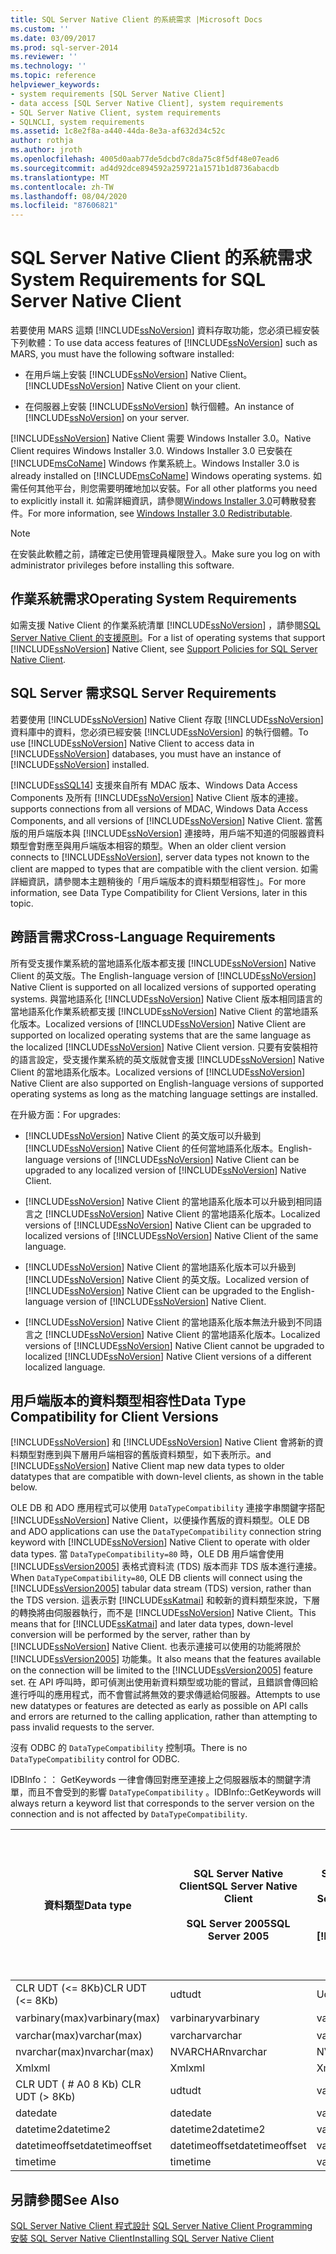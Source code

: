 ```yaml
---
title: SQL Server Native Client 的系統需求 |Microsoft Docs
ms.custom: ''
ms.date: 03/09/2017
ms.prod: sql-server-2014
ms.reviewer: ''
ms.technology: ''
ms.topic: reference
helpviewer_keywords:
- system requirements [SQL Server Native Client]
- data access [SQL Server Native Client], system requirements
- SQL Server Native Client, system requirements
- SQLNCLI, system requirements
ms.assetid: 1c8e2f8a-a440-44da-8e3a-af632d34c52c
author: rothja
ms.author: jroth
ms.openlocfilehash: 4005d0aab77de5dcbd7c8da75c8f5df48e07ead6
ms.sourcegitcommit: ad4d92dce894592a259721a1571b1d8736abacdb
ms.translationtype: MT
ms.contentlocale: zh-TW
ms.lasthandoff: 08/04/2020
ms.locfileid: "87606821"
---
```

# <a name="system-requirements-for-sql-server-native-client"></a><span data-ttu-id="49b52-102">SQL Server Native Client 的系統需求</span><span class="sxs-lookup"><span data-stu-id="49b52-102">System Requirements for SQL Server Native Client</span></span>
  <span data-ttu-id="49b52-103">若要使用 MARS 這類 [!INCLUDE[ssNoVersion](../../includes/ssnoversion-md.md)] 資料存取功能，您必須已經安裝下列軟體：</span><span class="sxs-lookup"><span data-stu-id="49b52-103">To use data access features of [!INCLUDE[ssNoVersion](../../includes/ssnoversion-md.md)] such as MARS, you must have the following software installed:</span></span>  
  
-   <span data-ttu-id="49b52-104">在用戶端上安裝 [!INCLUDE[ssNoVersion](../../includes/ssnoversion-md.md)] Native Client。</span><span class="sxs-lookup"><span data-stu-id="49b52-104">[!INCLUDE[ssNoVersion](../../includes/ssnoversion-md.md)] Native Client on your client.</span></span>  
  
-   <span data-ttu-id="49b52-105">在伺服器上安裝 [!INCLUDE[ssNoVersion](../../includes/ssnoversion-md.md)] 執行個體。</span><span class="sxs-lookup"><span data-stu-id="49b52-105">An instance of [!INCLUDE[ssNoVersion](../../includes/ssnoversion-md.md)] on your server.</span></span>  
  
 [!INCLUDE[ssNoVersion](../../includes/ssnoversion-md.md)] <span data-ttu-id="49b52-106">Native Client 需要 Windows Installer 3.0。</span><span class="sxs-lookup"><span data-stu-id="49b52-106">Native Client requires Windows Installer 3.0.</span></span> <span data-ttu-id="49b52-107">Windows Installer 3.0 已安裝在 [!INCLUDE[msCoName](../../includes/msconame-md.md)] Windows 作業系統上。</span><span class="sxs-lookup"><span data-stu-id="49b52-107">Windows Installer 3.0 is already installed on [!INCLUDE[msCoName](../../includes/msconame-md.md)] Windows operating systems.</span></span> <span data-ttu-id="49b52-108">如需任何其他平台，則您需要明確地加以安裝。</span><span class="sxs-lookup"><span data-stu-id="49b52-108">For all other platforms you need to explicitly install it.</span></span> <span data-ttu-id="49b52-109">如需詳細資訊，請參閱[Windows Installer 3.0](https://www.microsoft.com/download/details.aspx?id=16821)可轉散發套件。</span><span class="sxs-lookup"><span data-stu-id="49b52-109">For more information, see [Windows Installer 3.0 Redistributable](https://www.microsoft.com/download/details.aspx?id=16821).</span></span>  
  
> [!NOTE]  
>  <span data-ttu-id="49b52-110">在安裝此軟體之前，請確定已使用管理員權限登入。</span><span class="sxs-lookup"><span data-stu-id="49b52-110">Make sure you log on with administrator privileges before installing this software.</span></span>  
  
## <a name="operating-system-requirements"></a><span data-ttu-id="49b52-111">作業系統需求</span><span class="sxs-lookup"><span data-stu-id="49b52-111">Operating System Requirements</span></span>  
 <span data-ttu-id="49b52-112">如需支援 Native Client 的作業系統清單 [!INCLUDE[ssNoVersion](../../includes/ssnoversion-md.md)] ，請參閱[SQL Server Native Client 的支援原則](applications/support-policies-for-sql-server-native-client.md)。</span><span class="sxs-lookup"><span data-stu-id="49b52-112">For a list of operating systems that support [!INCLUDE[ssNoVersion](../../includes/ssnoversion-md.md)] Native Client, see [Support Policies for SQL Server Native Client](applications/support-policies-for-sql-server-native-client.md).</span></span>  
  
## <a name="sql-server-requirements"></a><span data-ttu-id="49b52-113">SQL Server 需求</span><span class="sxs-lookup"><span data-stu-id="49b52-113">SQL Server Requirements</span></span>  
 <span data-ttu-id="49b52-114">若要使用 [!INCLUDE[ssNoVersion](../../includes/ssnoversion-md.md)] Native Client 存取 [!INCLUDE[ssNoVersion](../../includes/ssnoversion-md.md)] 資料庫中的資料，您必須已經安裝 [!INCLUDE[ssNoVersion](../../includes/ssnoversion-md.md)] 的執行個體。</span><span class="sxs-lookup"><span data-stu-id="49b52-114">To use [!INCLUDE[ssNoVersion](../../includes/ssnoversion-md.md)] Native Client to access data in [!INCLUDE[ssNoVersion](../../includes/ssnoversion-md.md)] databases, you must have an instance of [!INCLUDE[ssNoVersion](../../includes/ssnoversion-md.md)] installed.</span></span>  
  
 [!INCLUDE[ssSQL14](../../includes/sssql14-md.md)] <span data-ttu-id="49b52-115">支援來自所有 MDAC 版本、Windows Data Access Components 及所有 [!INCLUDE[ssNoVersion](../../includes/ssnoversion-md.md)] Native Client 版本的連接。</span><span class="sxs-lookup"><span data-stu-id="49b52-115">supports connections from all versions of MDAC, Windows Data Access Components, and all versions of [!INCLUDE[ssNoVersion](../../includes/ssnoversion-md.md)] Native Client.</span></span> <span data-ttu-id="49b52-116">當舊版的用戶端版本與 [!INCLUDE[ssNoVersion](../../includes/ssnoversion-md.md)] 連接時，用戶端不知道的伺服器資料類型會對應至與用戶端版本相容的類型。</span><span class="sxs-lookup"><span data-stu-id="49b52-116">When an older client version connects to [!INCLUDE[ssNoVersion](../../includes/ssnoversion-md.md)], server data types not known to the client are mapped to types that are compatible with the client version.</span></span> <span data-ttu-id="49b52-117">如需詳細資訊，請參閱本主題稍後的「用戶端版本的資料類型相容性」。</span><span class="sxs-lookup"><span data-stu-id="49b52-117">For more information, see Data Type Compatibility for Client Versions, later in this topic.</span></span>  
  
## <a name="cross-language-requirements"></a><span data-ttu-id="49b52-118">跨語言需求</span><span class="sxs-lookup"><span data-stu-id="49b52-118">Cross-Language Requirements</span></span>  
 <span data-ttu-id="49b52-119">所有受支援作業系統的當地語系化版本都支援 [!INCLUDE[ssNoVersion](../../includes/ssnoversion-md.md)] Native Client 的英文版。</span><span class="sxs-lookup"><span data-stu-id="49b52-119">The English-language version of [!INCLUDE[ssNoVersion](../../includes/ssnoversion-md.md)] Native Client is supported on all localized versions of supported operating systems.</span></span> <span data-ttu-id="49b52-120">與當地語系化 [!INCLUDE[ssNoVersion](../../includes/ssnoversion-md.md)] Native Client 版本相同語言的當地語系化作業系統都支援 [!INCLUDE[ssNoVersion](../../includes/ssnoversion-md.md)] Native Client 的當地語系化版本。</span><span class="sxs-lookup"><span data-stu-id="49b52-120">Localized versions of [!INCLUDE[ssNoVersion](../../includes/ssnoversion-md.md)] Native Client are supported on localized operating systems that are the same language as the localized [!INCLUDE[ssNoVersion](../../includes/ssnoversion-md.md)] Native Client version.</span></span> <span data-ttu-id="49b52-121">只要有安裝相符的語言設定，受支援作業系統的英文版就會支援 [!INCLUDE[ssNoVersion](../../includes/ssnoversion-md.md)] Native Client 的當地語系化版本。</span><span class="sxs-lookup"><span data-stu-id="49b52-121">Localized versions of [!INCLUDE[ssNoVersion](../../includes/ssnoversion-md.md)] Native Client are also supported on English-language versions of supported operating systems as long as the matching language settings are installed.</span></span>  
  
 <span data-ttu-id="49b52-122">在升級方面：</span><span class="sxs-lookup"><span data-stu-id="49b52-122">For upgrades:</span></span>  
  
-   <span data-ttu-id="49b52-123">[!INCLUDE[ssNoVersion](../../includes/ssnoversion-md.md)] Native Client 的英文版可以升級到 [!INCLUDE[ssNoVersion](../../includes/ssnoversion-md.md)] Native Client 的任何當地語系化版本。</span><span class="sxs-lookup"><span data-stu-id="49b52-123">English-language versions of [!INCLUDE[ssNoVersion](../../includes/ssnoversion-md.md)] Native Client can be upgraded to any localized version of [!INCLUDE[ssNoVersion](../../includes/ssnoversion-md.md)] Native Client.</span></span>  
  
-   <span data-ttu-id="49b52-124">[!INCLUDE[ssNoVersion](../../includes/ssnoversion-md.md)] Native Client 的當地語系化版本可以升級到相同語言之 [!INCLUDE[ssNoVersion](../../includes/ssnoversion-md.md)] Native Client 的當地語系化版本。</span><span class="sxs-lookup"><span data-stu-id="49b52-124">Localized versions of [!INCLUDE[ssNoVersion](../../includes/ssnoversion-md.md)] Native Client can be upgraded to localized versions of [!INCLUDE[ssNoVersion](../../includes/ssnoversion-md.md)] Native Client of the same language.</span></span>  
  
-   <span data-ttu-id="49b52-125">[!INCLUDE[ssNoVersion](../../includes/ssnoversion-md.md)] Native Client 的當地語系化版本可以升級到 [!INCLUDE[ssNoVersion](../../includes/ssnoversion-md.md)] Native Client 的英文版。</span><span class="sxs-lookup"><span data-stu-id="49b52-125">Localized version of [!INCLUDE[ssNoVersion](../../includes/ssnoversion-md.md)] Native Client can be upgraded to the English-language version of [!INCLUDE[ssNoVersion](../../includes/ssnoversion-md.md)] Native Client.</span></span>  
  
-   <span data-ttu-id="49b52-126">[!INCLUDE[ssNoVersion](../../includes/ssnoversion-md.md)] Native Client 的當地語系化版本無法升級到不同語言之 [!INCLUDE[ssNoVersion](../../includes/ssnoversion-md.md)] Native Client 的當地語系化版本。</span><span class="sxs-lookup"><span data-stu-id="49b52-126">Localized versions of [!INCLUDE[ssNoVersion](../../includes/ssnoversion-md.md)] Native Client cannot be upgraded to localized [!INCLUDE[ssNoVersion](../../includes/ssnoversion-md.md)] Native Client versions of a different localized language.</span></span>  
  
## <a name="data-type-compatibility-for-client-versions"></a><span data-ttu-id="49b52-127">用戶端版本的資料類型相容性</span><span class="sxs-lookup"><span data-stu-id="49b52-127">Data Type Compatibility for Client Versions</span></span>  
 [!INCLUDE[ssNoVersion](../../includes/ssnoversion-md.md)] <span data-ttu-id="49b52-128">和 [!INCLUDE[ssNoVersion](../../includes/ssnoversion-md.md)] Native Client 會將新的資料類型對應到與下層用戶端相容的舊版資料類型，如下表所示。</span><span class="sxs-lookup"><span data-stu-id="49b52-128">and [!INCLUDE[ssNoVersion](../../includes/ssnoversion-md.md)] Native Client map new data types to older datatypes that are compatible with down-level clients, as shown in the table below.</span></span>  
  
 <span data-ttu-id="49b52-129">OLE DB 和 ADO 應用程式可以使用 `DataTypeCompatibility` 連接字串關鍵字搭配 [!INCLUDE[ssNoVersion](../../includes/ssnoversion-md.md)] Native Client，以便操作舊版的資料類型。</span><span class="sxs-lookup"><span data-stu-id="49b52-129">OLE DB and ADO applications can use the `DataTypeCompatibility` connection string keyword with [!INCLUDE[ssNoVersion](../../includes/ssnoversion-md.md)] Native Client to operate with older data types.</span></span> <span data-ttu-id="49b52-130">當 `DataTypeCompatibility=80` 時，OLE DB 用戶端會使用 [!INCLUDE[ssVersion2005](../../includes/ssversion2005-md.md)] 表格式資料流 (TDS) 版本而非 TDS 版本進行連接。</span><span class="sxs-lookup"><span data-stu-id="49b52-130">When `DataTypeCompatibility=80`, OLE DB clients will connect using the [!INCLUDE[ssVersion2005](../../includes/ssversion2005-md.md)] tabular data stream (TDS) version, rather than the  TDS version.</span></span> <span data-ttu-id="49b52-131">這表示對 [!INCLUDE[ssKatmai](../../includes/sskatmai-md.md)] 和較新的資料類型來說，下層的轉換將由伺服器執行，而不是 [!INCLUDE[ssNoVersion](../../includes/ssnoversion-md.md)] Native Client。</span><span class="sxs-lookup"><span data-stu-id="49b52-131">This means that for [!INCLUDE[ssKatmai](../../includes/sskatmai-md.md)] and later data types, down-level conversion will be performed by the server, rather than by [!INCLUDE[ssNoVersion](../../includes/ssnoversion-md.md)] Native Client.</span></span> <span data-ttu-id="49b52-132">也表示連接可以使用的功能將限於 [!INCLUDE[ssVersion2005](../../includes/ssversion2005-md.md)] 功能集。</span><span class="sxs-lookup"><span data-stu-id="49b52-132">It also means that the features available on the connection will be limited to the [!INCLUDE[ssVersion2005](../../includes/ssversion2005-md.md)] feature set.</span></span> <span data-ttu-id="49b52-133">在 API 呼叫時，即可偵測出使用新資料類型或功能的嘗試，且錯誤會傳回給進行呼叫的應用程式，而不會嘗試將無效的要求傳遞給伺服器。</span><span class="sxs-lookup"><span data-stu-id="49b52-133">Attempts to use new datatypes or features are detected as early as possible on API calls and errors are returned to the calling application, rather than attempting to pass invalid requests to the server.</span></span>  
  
 <span data-ttu-id="49b52-134">沒有 ODBC 的 `DataTypeCompatibility` 控制項。</span><span class="sxs-lookup"><span data-stu-id="49b52-134">There is no `DataTypeCompatibility` control for ODBC.</span></span>  
  
 <span data-ttu-id="49b52-135">IDBInfo：： GetKeywords 一律會傳回對應至連接上之伺服器版本的關鍵字清單，而且不會受到的影響 `DataTypeCompatibility` 。</span><span class="sxs-lookup"><span data-stu-id="49b52-135">IDBInfo::GetKeywords will always return a keyword list that corresponds to the server version on the connection and is not affected by `DataTypeCompatibility`.</span></span>  
  
|<span data-ttu-id="49b52-136">資料類型</span><span class="sxs-lookup"><span data-stu-id="49b52-136">Data type</span></span>|<span data-ttu-id="49b52-137">SQL Server Native Client</span><span class="sxs-lookup"><span data-stu-id="49b52-137">SQL Server Native Client</span></span><br /><br /> <span data-ttu-id="49b52-138">SQL Server 2005</span><span class="sxs-lookup"><span data-stu-id="49b52-138">SQL Server 2005</span></span>|<span data-ttu-id="49b52-139">SQL Server Native Client 11.0</span><span class="sxs-lookup"><span data-stu-id="49b52-139">SQL Server Native Client 11.0</span></span><br /><br /> [!INCLUDE[ssSQL14](../../includes/sssql14-md.md)]|<span data-ttu-id="49b52-140">Windows Data Access Components、MDAC 和</span><span class="sxs-lookup"><span data-stu-id="49b52-140">Windows Data Access Components, MDAC, and</span></span><br /><br /> <span data-ttu-id="49b52-141">DataTypeCompatibility=80 的 SQL Server Native Client OLE DB 應用程式</span><span class="sxs-lookup"><span data-stu-id="49b52-141">SQL Server Native Client OLE DB applications with DataTypeCompatibility=80</span></span>|  
|---------------|--------------------------------------------------|-------------------------------------------------------------|-------------------------------------------------------------------------------------------------------------------------------|  
|<span data-ttu-id="49b52-142">CLR UDT (\<= 8Kb)</span><span class="sxs-lookup"><span data-stu-id="49b52-142">CLR UDT (\<= 8Kb)</span></span>|<span data-ttu-id="49b52-143">udt</span><span class="sxs-lookup"><span data-stu-id="49b52-143">udt</span></span>|<span data-ttu-id="49b52-144">Udt</span><span class="sxs-lookup"><span data-stu-id="49b52-144">Udt</span></span>|<span data-ttu-id="49b52-145">Varbinary</span><span class="sxs-lookup"><span data-stu-id="49b52-145">Varbinary</span></span>|  
|<span data-ttu-id="49b52-146">varbinary(max)</span><span class="sxs-lookup"><span data-stu-id="49b52-146">varbinary(max)</span></span>|<span data-ttu-id="49b52-147">varbinary</span><span class="sxs-lookup"><span data-stu-id="49b52-147">varbinary</span></span>|<span data-ttu-id="49b52-148">varbinary</span><span class="sxs-lookup"><span data-stu-id="49b52-148">varbinary</span></span>|<span data-ttu-id="49b52-149">映像</span><span class="sxs-lookup"><span data-stu-id="49b52-149">Image</span></span>|  
|<span data-ttu-id="49b52-150">varchar(max)</span><span class="sxs-lookup"><span data-stu-id="49b52-150">varchar(max)</span></span>|<span data-ttu-id="49b52-151">varchar</span><span class="sxs-lookup"><span data-stu-id="49b52-151">varchar</span></span>|<span data-ttu-id="49b52-152">varchar</span><span class="sxs-lookup"><span data-stu-id="49b52-152">varchar</span></span>|<span data-ttu-id="49b52-153">Text</span><span class="sxs-lookup"><span data-stu-id="49b52-153">Text</span></span>|  
|<span data-ttu-id="49b52-154">nvarchar(max)</span><span class="sxs-lookup"><span data-stu-id="49b52-154">nvarchar(max)</span></span>|<span data-ttu-id="49b52-155">NVARCHAR</span><span class="sxs-lookup"><span data-stu-id="49b52-155">nvarchar</span></span>|<span data-ttu-id="49b52-156">NVARCHAR</span><span class="sxs-lookup"><span data-stu-id="49b52-156">nvarchar</span></span>|<span data-ttu-id="49b52-157">Ntext</span><span class="sxs-lookup"><span data-stu-id="49b52-157">Ntext</span></span>|  
|<span data-ttu-id="49b52-158">Xml</span><span class="sxs-lookup"><span data-stu-id="49b52-158">xml</span></span>|<span data-ttu-id="49b52-159">Xml</span><span class="sxs-lookup"><span data-stu-id="49b52-159">xml</span></span>|<span data-ttu-id="49b52-160">Xml</span><span class="sxs-lookup"><span data-stu-id="49b52-160">xml</span></span>|<span data-ttu-id="49b52-161">Ntext</span><span class="sxs-lookup"><span data-stu-id="49b52-161">Ntext</span></span>|  
|<span data-ttu-id="49b52-162">CLR UDT ( # A0 8 Kb) </span><span class="sxs-lookup"><span data-stu-id="49b52-162">CLR UDT (> 8Kb)</span></span>|<span data-ttu-id="49b52-163">udt</span><span class="sxs-lookup"><span data-stu-id="49b52-163">udt</span></span>|<span data-ttu-id="49b52-164">varbinary</span><span class="sxs-lookup"><span data-stu-id="49b52-164">varbinary</span></span>|<span data-ttu-id="49b52-165">映像</span><span class="sxs-lookup"><span data-stu-id="49b52-165">Image</span></span>|  
|<span data-ttu-id="49b52-166">date</span><span class="sxs-lookup"><span data-stu-id="49b52-166">date</span></span>|<span data-ttu-id="49b52-167">date</span><span class="sxs-lookup"><span data-stu-id="49b52-167">date</span></span>|<span data-ttu-id="49b52-168">varchar</span><span class="sxs-lookup"><span data-stu-id="49b52-168">varchar</span></span>|<span data-ttu-id="49b52-169">Varchar</span><span class="sxs-lookup"><span data-stu-id="49b52-169">Varchar</span></span>|  
|<span data-ttu-id="49b52-170">datetime2</span><span class="sxs-lookup"><span data-stu-id="49b52-170">datetime2</span></span>|<span data-ttu-id="49b52-171">datetime2</span><span class="sxs-lookup"><span data-stu-id="49b52-171">datetime2</span></span>|<span data-ttu-id="49b52-172">varchar</span><span class="sxs-lookup"><span data-stu-id="49b52-172">varchar</span></span>|<span data-ttu-id="49b52-173">Varchar</span><span class="sxs-lookup"><span data-stu-id="49b52-173">Varchar</span></span>|  
|<span data-ttu-id="49b52-174">datetimeoffset</span><span class="sxs-lookup"><span data-stu-id="49b52-174">datetimeoffset</span></span>|<span data-ttu-id="49b52-175">datetimeoffset</span><span class="sxs-lookup"><span data-stu-id="49b52-175">datetimeoffset</span></span>|<span data-ttu-id="49b52-176">varchar</span><span class="sxs-lookup"><span data-stu-id="49b52-176">varchar</span></span>|<span data-ttu-id="49b52-177">Varchar</span><span class="sxs-lookup"><span data-stu-id="49b52-177">Varchar</span></span>|  
|<span data-ttu-id="49b52-178">time</span><span class="sxs-lookup"><span data-stu-id="49b52-178">time</span></span>|<span data-ttu-id="49b52-179">time</span><span class="sxs-lookup"><span data-stu-id="49b52-179">time</span></span>|<span data-ttu-id="49b52-180">varchar</span><span class="sxs-lookup"><span data-stu-id="49b52-180">varchar</span></span>|<span data-ttu-id="49b52-181">Varchar</span><span class="sxs-lookup"><span data-stu-id="49b52-181">Varchar</span></span>|  
  
## <a name="see-also"></a><span data-ttu-id="49b52-182">另請參閱</span><span class="sxs-lookup"><span data-stu-id="49b52-182">See Also</span></span>  
 <span data-ttu-id="49b52-183">[SQL Server Native Client 程式設計](sql-server-native-client-programming.md) </span><span class="sxs-lookup"><span data-stu-id="49b52-183">[SQL Server Native Client Programming](sql-server-native-client-programming.md) </span></span>  
 [<span data-ttu-id="49b52-184">安裝 SQL Server Native Client</span><span class="sxs-lookup"><span data-stu-id="49b52-184">Installing SQL Server Native Client</span></span>](applications/installing-sql-server-native-client.md)  
  
  
